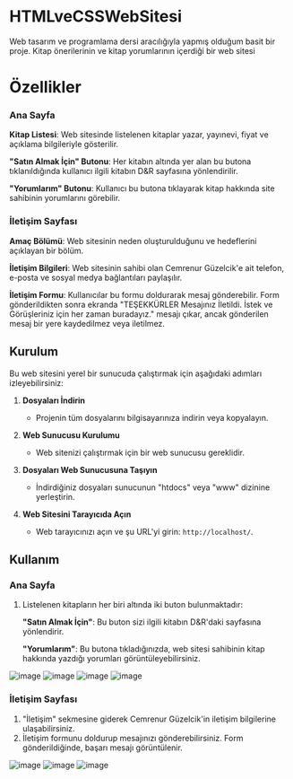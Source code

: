 # HTMLveCSSWebSitesi
 Web tasarım ve programlama dersi aracılığıyla yapmış olduğum basit bir proje. Kitap  önerilerinin ve kitap yorumlarının içerdiği bir web sitesi 

# Özellikler
### Ana Sayfa
**Kitap Listesi**: Web sitesinde listelenen kitaplar yazar, yayınevi, fiyat ve açıklama bilgileriyle gösterilir.

**"Satın Almak İçin" Butonu**: Her kitabın altında yer alan bu butona tıklanıldığında kullanıcı ilgili kitabın D&R sayfasına yönlendirilir.

**"Yorumlarım" Butonu**: Kullanıcı bu butona tıklayarak kitap hakkında site sahibinin yorumlarını görebilir.

### İletişim Sayfası
**Amaç Bölümü**: Web sitesinin neden oluşturulduğunu ve hedeflerini açıklayan bir bölüm.

**İletişim Bilgileri**: Web sitesinin sahibi olan Cemrenur Güzelcik'e ait telefon, e-posta ve sosyal medya bağlantıları paylaşılır.

**İletişim Formu**: Kullanıcılar bu formu doldurarak mesaj gönderebilir. Form gönderildikten sonra ekranda "TEŞEKKÜRLER Mesajınız İletildi. İstek ve Görüşleriniz için her zaman buradayız." mesajı çıkar, ancak gönderilen mesaj bir yere kaydedilmez veya iletilmez.


## Kurulum
Bu web sitesini yerel bir sunucuda çalıştırmak için aşağıdaki adımları izleyebilirsiniz:

1. **Dosyaları İndirin**
   - Projenin tüm dosyalarını bilgisayarınıza indirin veya kopyalayın.

2. **Web Sunucusu Kurulumu**
   - Web sitenizi çalıştırmak için bir web sunucusu gereklidir.

3. **Dosyaları Web Sunucusuna Taşıyın**
   - İndirdiğiniz dosyaları sunucunun "htdocs" veya "www" dizinine yerleştirin.

4. **Web Sitesini Tarayıcıda Açın**
   - Web tarayıcınızı açın ve şu URL'yi girin: `http://localhost/`.


## Kullanım
### Ana Sayfa
1. Listelenen kitapların her biri altında iki buton bulunmaktadır:

   **"Satın Almak İçin"**: Bu buton sizi ilgili kitabın D&R'daki sayfasına yönlendirir.
   
   **"Yorumlarım"**: Bu butona tıkladığınızda, web sitesi sahibinin kitap hakkında yazdığı yorumları görüntüleyebilirsiniz.

  ![image](https://github.com/user-attachments/assets/db4778c3-1cdb-420d-a9bc-e02b8aff08c4)
  ![image](https://github.com/user-attachments/assets/bc0078b5-d496-4a3c-93f5-a3d2d38bf6cb)
  ![image](https://github.com/user-attachments/assets/c79458ad-1c3e-4ed3-af51-1f4707f211a7)
  ![image](https://github.com/user-attachments/assets/888ae988-0e10-43cc-934f-829f9bbaa5fc)

### İletişim Sayfası
1. "İletişim" sekmesine giderek Cemrenur Güzelcik'in iletişim bilgilerine ulaşabilirsiniz.
2. İletişim formunu doldurup mesajınızı gönderebilirsiniz. Form gönderildiğinde, başarı mesajı görüntülenir.

![image](https://github.com/user-attachments/assets/9847a898-a64b-4b87-9247-0a219f853b9a)
![image](https://github.com/user-attachments/assets/9a493d8b-77ab-4fe1-9f13-22d05ebb4c7f)
![image](https://github.com/user-attachments/assets/f38da17c-9f9d-4982-8be0-dc4222c74075)

